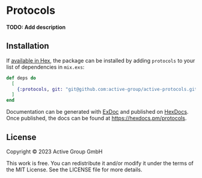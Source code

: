 # Protocols

**TODO: Add description**

## Installation

If [available in Hex](https://hex.pm/docs/publish), the package can be installed
by adding `protocols` to your list of dependencies in `mix.exs`:

```elixir
def deps do
  [
    {:protocols, git: "git@github.com:active-group/active-protocols.git", branch: "main"}
  ]
end
```

Documentation can be generated with [ExDoc](https://github.com/elixir-lang/ex_doc)
and published on [HexDocs](https://hexdocs.pm). Once published, the docs can
be found at <https://hexdocs.pm/protocols>.

## License

Copyright © 2023 Active Group GmbH

This work is free. You can redistribute it and/or modify it under the
terms of the MIT License. See the LICENSE file for more details.
